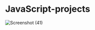 # JavaScript-projects
![Screenshot (41)](https://user-images.githubusercontent.com/116102105/230412630-4d7bcdd7-0608-40ef-9ae8-321fe4324212.png)

